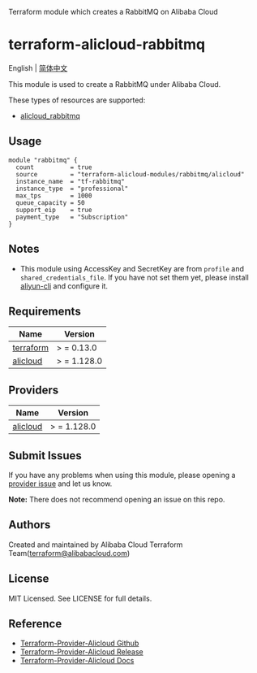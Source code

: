 Terraform module which creates a RabbitMQ on Alibaba Cloud

terraform-alicloud-rabbitmq
=====================================================================

English | [简体中文](README-CN.md)

This module is used to create a RabbitMQ under Alibaba Cloud.

These types of resources are supported:

* [alicloud_rabbitmq](https://registry.terraform.io/providers/aliyun/alicloud/latest/docs/resources/amqp_instance)

## Usage

```hcl
module "rabbitmq" {
  count          = true
  source         = "terraform-alicloud-modules/rabbitmq/alicloud"
  instance_name  = "tf-rabbitmq"
  instance_type  = "professional"
  max_tps        = 1000
  queue_capacity = 50
  support_eip    = true
  payment_type   = "Subscription"
}
```

## Notes

* This module using AccessKey and SecretKey are from `profile` and `shared_credentials_file`. If you have not set them
  yet, please install [aliyun-cli](https://github.com/aliyun/aliyun-cli#installation) and configure it.

## Requirements

| Name | Version |
|------|---------|
| <a name="requirement_terraform"></a> [terraform](#requirement\_terraform) | > = 0.13.0 |
| <a name="requirement_alicloud"></a> [alicloud](#requirement\_alicloud) | > = 1.128.0 |

## Providers

| Name | Version |
|------|---------|
| <a name="provider_alicloud"></a> [alicloud](#provider\_alicloud) | > = 1.128.0 |

## Submit Issues

If you have any problems when using this module, please opening
a [provider issue](https://github.com/aliyun/terraform-provider-alicloud/issues/new) and let us know.

**Note:** There does not recommend opening an issue on this repo.

## Authors

Created and maintained by Alibaba Cloud Terraform Team(terraform@alibabacloud.com)

## License

MIT Licensed. See LICENSE for full details.

## Reference

* [Terraform-Provider-Alicloud Github](https://github.com/aliyun/terraform-provider-alicloud)
* [Terraform-Provider-Alicloud Release](https://releases.hashicorp.com/terraform-provider-alicloud/)
* [Terraform-Provider-Alicloud Docs](https://registry.terraform.io/providers/aliyun/alicloud/latest/docs)
